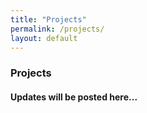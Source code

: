 ```yaml
---
title: "Projects"
permalink: /projects/
layout: default
---
```


<div class="container chise-page">
    <h3 class="page-title-with-home"> Projects</h3>
    <div class="projects-list">
        <h4 class="post-here">Updates will be posted here...</h4>
    </div>
</div>
